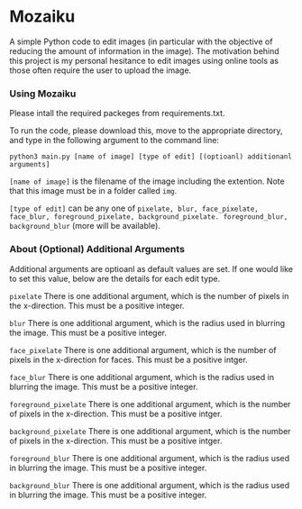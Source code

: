 # Mozaiku
A simple Python code to edit images (in particular with the objective of reducing the amount of information in the image).
The motivation behind this project is my personal hesitance to edit images using online tools as those often require the user to upload the image. 

### Using Mozaiku
Please intall the required packeges from requirements.txt. 

To run the code, please download this, move to the appropriate directory, and type in the following argument to the command line: 
```
python3 main.py [name of image] [type of edit] [(optioanl) additionanl arguments]
```

```[name of image]``` is the filename of the image including the extention. Note that this image must be in a folder called ```img```.

```[type of edit]``` can be any one of ```pixelate, blur, face_pixelate, face_blur, foreground_pixelate, background_pixelate. foreground_blur, background_blur``` (more will be available).

### About (Optional) Additional Arguments
Additional arguments are optioanl as default values are set. 
If one would like to set this value, below are the details for each edit type. 

```pixelate```
    There is one additional argument, which is the number of pixels in the x-direction. This must be a positive integer.

```blur```
    There is one additional argument, which is the radius used in blurring the image. This must be a positive integer. 

```face_pixelate```
    There is one additional argument, which is the number of pixels in the x-direction for faces. This must be a positive intger.
    
```face_blur```
    There is one additional argument, which is the radius used in blurring the image. This must be a positive integer. 
    
```foreground_pixelate```
    There is one additional argument, which is the number of pixels in the x-direction. This must be a positive intger.

```background_pixelate```
    There is one additional argument, which is the number of pixels in the x-direction. This must be a positive intger.

```foreground_blur```
    There is one additional argument, which is the radius used in blurring the image. This must be a positive integer. 

```background_blur```
    There is one additional argument, which is the radius used in blurring the image. This must be a positive integer. 
